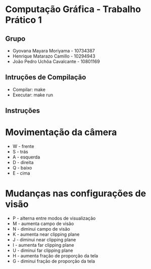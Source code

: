 # Computação Gráfica - Trabalho Prático 1
## Grupo
* Gyovana Mayara Moriyama - 10734387
* Henrique Matarazo Camillo - 10294943
* João Pedro Uchôa Cavalcante - 10801169

## Intruções de Compilação
* Compilar: make
* Executar: make run

## Instruções 
# Movimentação da câmera
* W - frente
* S - trás
* A - esquerda
* D - direita
* Q - baixo
* E - cima

# Mudanças nas configurações de visão
* P - alterna entre modos de visualização
* M - aumenta campo de visão
* N - diminui campo de visão
* K - aumenta near clipping plane
* J - diminui near clipping plane
* I - aumenta far clipping plane
* U - diminui far clipping plane
* H - aumenta fração de proporção da tela
* G - diminui fração de proporção da tela
